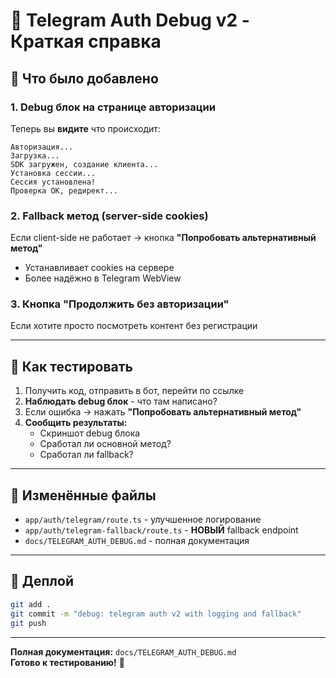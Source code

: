 # 🐛 Telegram Auth Debug v2 - Краткая справка

## 🎯 Что было добавлено

### 1. Debug блок на странице авторизации
Теперь вы **видите** что происходит:
```
Авторизация...
Загрузка...
SDK загружен, создание клиента...
Установка сессии...
Сессия установлена!
Проверка OK, редирект...
```

### 2. Fallback метод (server-side cookies)
Если client-side не работает → кнопка **"Попробовать альтернативный метод"**
- Устанавливает cookies на сервере
- Более надёжно в Telegram WebView

### 3. Кнопка "Продолжить без авторизации"
Если хотите просто посмотреть контент без регистрации

---

## 🧪 Как тестировать

1. Получить код, отправить в бот, перейти по ссылке
2. **Наблюдать debug блок** - что там написано?
3. Если ошибка → нажать **"Попробовать альтернативный метод"**
4. **Сообщить результаты:**
   - Скриншот debug блока
   - Сработал ли основной метод?
   - Сработал ли fallback?

---

## 📁 Изменённые файлы

- `app/auth/telegram/route.ts` - улучшенное логирование
- `app/auth/telegram-fallback/route.ts` - **НОВЫЙ** fallback endpoint
- `docs/TELEGRAM_AUTH_DEBUG.md` - полная документация

---

## 🚀 Деплой

```bash
git add .
git commit -m "debug: telegram auth v2 with logging and fallback"
git push
```

---

**Полная документация:** `docs/TELEGRAM_AUTH_DEBUG.md`  
**Готово к тестированию!** 🎉

